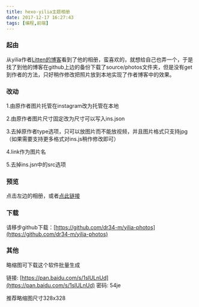 ```yaml
---
title: hexo-yilia主题相册
date: 2017-12-17 16:27:43
tags: [编程,前端]
---
```

### 起由
从yilia作者[Litten的博客](http://litten.me/)看到了他的相册，蛮喜欢的，就想给自己也弄一个，于是找了到他的博客在github上边的备份下载了source/photos文件夹，但是没有get到作者的方法，只好稍作修改把照片放到本地实现了作者博客中的效果。
<!--more-->
### 改动
1.由原作者图片托管在instagram改为托管在本地

2.由原作者图片尺寸固定改为尺寸可以写入ins.json

3.去掉原作者type选项，只可以放图片而不能放视频，并且图片格式只支持jpg（如果需要支持更多格式对ins.js稍作修改即可）

4.link作为图片名

5.去掉ins.jsn中的src选项

### 预览

点击左边的相册，或者[点此链接](/photos)

### 下载

请移步github下载：[https://github.com/dr34-m/yilia-photos](https://github.com/dr34-m/yilia-photos)

### 其他

略缩图可下载这个软件批量生成

链接: [https://pan.baidu.com/s/1slULnUd](https://pan.baidu.com/s/1slULnUd) 密码: 54je

推荐略缩图尺寸328x328